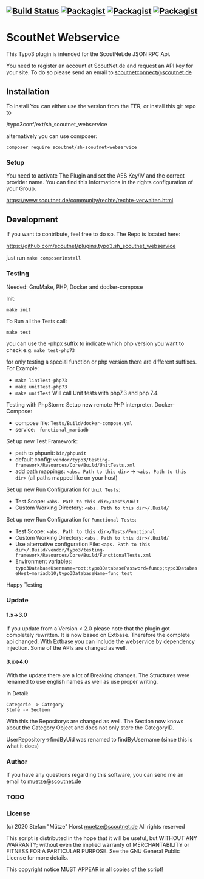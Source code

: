 [![Build Status](https://jenkins.scoutnet.eu/buildStatus/icon?job=scoutnet/plugins.typo3.sh_scoutnet_webservice/master)](https://jenkins.scoutnet.eu/job/scoutnet/job/plugins.typo3.sh_scoutnet_webservice/job/master/)
[![Packagist](https://img.shields.io/packagist/v/scoutnet/sh-scoutnet-webservice.svg)](https://packagist.org/packages/scoutnet/sh-scoutnet-webservice)
[![Packagist](https://img.shields.io/packagist/dt/scoutnet/sh-scoutnet-webservice.svg?label=packagist%20downloads)](https://packagist.org/packages/scoutnet/sh-scoutnet-webservice)
[![Packagist](https://img.shields.io/packagist/l/scoutnet/sh-scoutnet-webservice.svg)](https://packagist.org/packages/scoutnet/sh-scoutnet-webservice)
---
# ScoutNet Webservice

This Typo3 plugin is intended for the ScoutNet.de JSON RPC Api.

You need to register an account at ScoutNet.de and request an API key for your site.
To do so please send an email to scoutnetconnect@scoutnet.de

## Installation
To install You can either use the version from the TER, or install this git repo to 

<TYPO3 Dir>/typo3conf/ext/sh_scoutnet_webservice

alternatively you can use composer:

`composer require scoutnet/sh-scoutnet-webservice`

### Setup
You need to activate The Plugin and set the AES Key/IV and the correct provider name. 
You can find this Informations in the rights configuration of your Group.

https://www.scoutnet.de/community/rechte/rechte-verwalten.html

## Development
If you want to contribute, feel free to do so. The Repo is located here:

https://github.com/scoutnet/plugins.typo3.sh_scoutnet_webservice

just run `make composerInstall`

### Testing

Needed: GnuMake, PHP, Docker and docker-compose

Init:

`make init`

To Run all the Tests call:

`make test`

you can use the -phpx suffix to indicate which php version you want to check e.g. `make test-php73`

for only testing a special function or php version there are different suffixes. For Example:

- `make lintTest-php73`
- `make unitTest-php73`
- `make unitTest`        Will call Unit tests with php7.3 and php 7.4

Testing with PhpStorm: Setup new remote PHP interpreter.
Docker-Compose:
 - compose file: `Tests/Build/docker-compose.yml`
 - service: ` functional_mariadb`
 
Set up new Test Framework:
 - path to phpunit: `bin/phpunit`
 - default config: `vendor/typo3/testing-framework/Resources/Core/Build/UnitTests.xml`
 - add path mappings: `<abs. Path to this dir>` -> `<abs. Path to this dir>` (all paths mapped like on your host)
 
Set up new Run Configuration for `Unit Tests`:
 - Test Scope: `<abs. Path to this dir>/Tests/Unit`
 - Custom Working Directory: `<abs. Path to this dir>/.Build/`
 
Set up new Run Configuration for `Functional Tests`:
 - Test Scope: `<abs. Path to this dir>/Tests/Functional`
 - Custom Working Directory: `<abs. Path to this dir>/.Build/`
 - Use alternative configuration File: `<aps. Path to this dir>/.Build/vendor/typo3/testing-framework/Resources/Core/Build/FunctionalTests.xml`
 - Environment variables: `typo3DatabaseUsername=root;typo3DatabasePassword=funcp;typo3DatabaseHost=mariadb10;typo3DatabaseName=func_test`
 
Happy Testing

### Update

#### 1.x->3.0
If you update from a Version < 2.0 please note that the plugin got completely rewritten. It is now based on Extbase. Therefore the complete api changed.
With Extbase you can include the webservice by dependency injection. Some of the APIs are changed as well.

#### 3.x->4.0
With the update there are a lot of Breaking changes. The Structures were renamed to use english names as well as use proper writing.

In Detail: 
```
Categorie -> Category
Stufe -> Section
```

With this the Repositorys are changed as well. The Section now knows about the Category Object and does not only store the CategoryID.

UserRepository->findByUid was renamed to findByUsername (since this is what it does)


### Author
If you have any questions regarding this software, you can send me an email to muetze@scoutnet.de

### TODO


### License
(c) 2020 Stefan "Mütze" Horst <muetze@scoutnet.de>
All rights reserved

This script is distributed in the hope that it will be useful,
but WITHOUT ANY WARRANTY; without even the implied warranty of
MERCHANTABILITY or FITNESS FOR A PARTICULAR PURPOSE.  See the
GNU General Public License for more details.

This copyright notice MUST APPEAR in all copies of the script!
